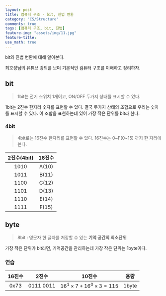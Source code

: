 ```yaml
---
layout: post
title: 컴퓨터 구조 - bit, 진법 변환
category: "CS/Structure"
comments: true
tags: [컴퓨터 구조, bit, 진법]
feature-img: "assets/img/11.jpg"
feature-title:
use_math: true
---
```


bit와 진법 변환에 대해 알아본다.

최호성님의 유튜브 강의를 보며 기본적인 컴퓨터 구조를 이해하고 정리하자.

## bit

> 1bit는 전기 스위치 1개이고, ON/OFF 두가지 상태를 표시할 수 있다.

1bit는 2진수 한자리 숫자를 표현할 수 있다.
결국 두가지 상태의 조합으로 우리는 숫자를 표시할 수 있다. 이 조합을 표현하는데 있어 가장 작은 단위를 bit라 한다.

### 4bit

> 4bit로는 16진수 한자리를 표현할 수 있다.
> 16진수는 0~F(0~15) 까지 한 자리에 쓴다.

| 2진수(4bit) | 16진수 |
| :---------: | :----: |
|    1010     | A(10)  |
|    1011     | B(11)  |
|    1100     | C(12)  |
|    1101     | D(13)  |
|    1110     | E(14)  |
|    1111     | F(15)  |

## byte

> 8bit : 영문자 한 글자를 저장할 수 있는 **기억 공간의 최소단위**

가장 작은 단위가 bit라면, 기억공간을 관리하는데 가장 작은 단위는 1byte이다.

### 연습

| 16진수 |   2진수   |            10진수             | 용량  |
| :----: | :-------: | :---------------------------: | :---: |
|  0x73  | 0111 0011 | $16^1\times7+16^0\times3=115$ | 1byte |
